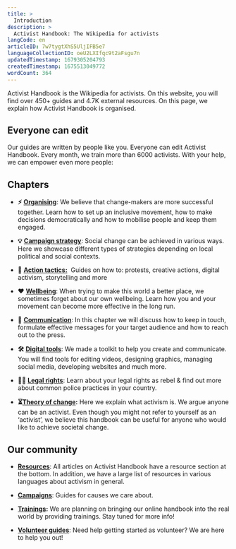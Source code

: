 ```yaml
---
title: >
  Introduction
description: >
  Activist Handbook: The Wikipedia for activists
langCode: en
articleID: 7w7tygtXhS5UljIFB5e7
languageCollectionID: oeU2LXIfqc9t2aFsgu7n
updatedTimestamp: 1679305204793
createdTimestamp: 1675513049772
wordCount: 364
---
```


Activist Handbook is the Wikipedia for activists. On this website, you will find over 450+ guides and 4.7K external resources. On this page, we explain how Activist Handbook is organised.

## Everyone can edit

Our guides are written by people like you. Everyone can edit Activist Handbook. Every month, we train more than 6000 activists. With your help, we can empower even more people:

<action-button buttonlink="/contribute" buttonlabel="Start contributing"></action-button>

## **Chapters**

-   **⚡️** [**Organising**](/organising): We believe that change-makers are more successful together. Learn how to set up an inclusive movement, how to make decisions democratically and how to mobilise people and keep them engaged.
    
-   **💡** [**Campaign strategy**](/strategy): Social change can be achieved in various ways. Here we showcase different types of strategies depending on local political and social contexts.
    
-   **📣** [**Action tactics:**](/tactics)  Guides on how to: protests, creative actions, digital activism, storytelling and more
    
-   **❤️** [**Wellbeing**](/wellbeing): When trying to make this world a better place, we sometimes forget about our own wellbeing. Learn how you and your movement can become more effective in the long run.
    
-   **💬** [**Communication**](/communication): In this chapter we will discuss how to keep in touch, formulate effective messages for your target audience and how to reach out to the press.
    
-   **🛠** [**Digital tools**](/tools): We made a toolkit to help you create and communicate. You will find tools for editing videos, designing graphics, managing social media, developing websites and much more.
    
-   🧑‍⚖️ [**Legal rights**](/rights): Learn about your legal rights as rebel & find out more about common police practices in your country.
    
-   **⏳**[**Theory of change**](/theory)**:** Here we explain what activism is. We argue anyone can be an activist. Even though you might not refer to yourself as an ‘activist’, we believe this handbook can be useful for anyone who would like to achieve societal change.
    

## **Our community**

-   [**Resources**](/resources): All articles on Activist Handbook have a resource section at the bottom. In addition, we have a large list of resources in various languages about activism in general.
    
-   [**Campaigns**](/campaigns): Guides for causes we care about. 
    
-   [**Trainings**](/trainings)**:** We are planning on bringing our online handbook into the real world by providing trainings. Stay tuned for more info!
    
-   [**Volunteer guides**](/support): Need help getting started as volunteer? We are here to help you out!
